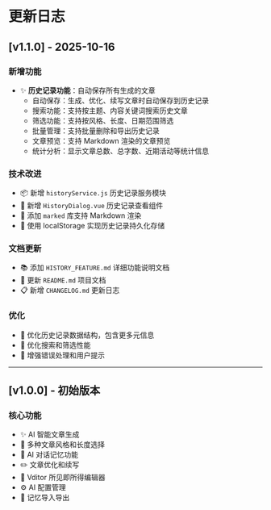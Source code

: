 # 更新日志

## [v1.1.0] - 2025-10-16

### 新增功能
- ✨ **历史记录功能**：自动保存所有生成的文章
  - 自动保存：生成、优化、续写文章时自动保存到历史记录
  - 搜索功能：支持按主题、内容关键词搜索历史文章
  - 筛选功能：支持按风格、长度、日期范围筛选
  - 批量管理：支持批量删除和导出历史记录
  - 文章预览：支持 Markdown 渲染的文章预览
  - 统计分析：显示文章总数、总字数、近期活动等统计信息

### 技术改进
- 📦 新增 `historyService.js` 历史记录服务模块
- 🎨 新增 `HistoryDialog.vue` 历史记录查看组件
- 📝 添加 `marked` 库支持 Markdown 渲染
- 💾 使用 localStorage 实现历史记录持久化存储

### 文档更新
- 📚 添加 `HISTORY_FEATURE.md` 详细功能说明文档
- 📝 更新 `README.md` 项目文档
- 📋 新增 `CHANGELOG.md` 更新日志

### 优化
- 🎯 优化历史记录数据结构，包含更多元信息
- 🚀 优化搜索和筛选性能
- 💪 增强错误处理和用户提示

---

## [v1.0.0] - 初始版本

### 核心功能
- ✨ AI 智能文章生成
- 🎨 多种文章风格和长度选择
- 🧠 AI 对话记忆功能
- ✏️ 文章优化和续写
- 📝 Vditor 所见即所得编辑器
- ⚙️ AI 配置管理
- 💾 记忆导入导出
